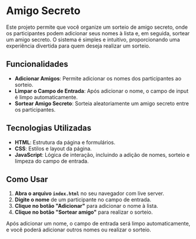 # Amigo Secreto

Este projeto permite que você organize um sorteio de amigo secreto, onde os participantes podem adicionar seus nomes à lista e, em seguida, sortear um amigo secreto. O sistema é simples e intuitivo, proporcionando uma experiência divertida para quem deseja realizar um sorteio.

## Funcionalidades

- **Adicionar Amigos**: Permite adicionar os nomes dos participantes ao sorteio.
- **Limpar o Campo de Entrada**: Após adicionar o nome, o campo de input é limpo automaticamente.
- **Sortear Amigo Secreto**: Sorteia aleatoriamente um amigo secreto entre os participantes.

## Tecnologias Utilizadas

- **HTML**: Estrutura da página e formulários.
- **CSS**: Estilos e layout da página.
- **JavaScript**: Lógica de interação, incluindo a adição de nomes, sorteio e limpeza do campo de entrada.

## Como Usar

1. **Abra o arquivo `index.html`** no seu navegador com live server.
2. **Digite o nome** de um participante no campo de entrada.
3. **Clique no botão "Adicionar"** para adicionar o nome à lista.
4. **Clique no botão "Sortear amigo"** para realizar o sorteio.

Após adicionar um nome, o campo de entrada será limpo automaticamente, e você poderá adicionar outros nomes ou realizar o sorteio.
